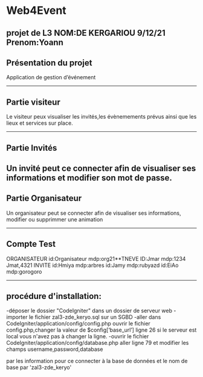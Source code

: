 # Web4Event
 projet de L3
NOM:DE KERGARIOU						 								9/12/21
Prenom:Yoann
-----------------------------------------------------------------------------
Présentation du projet
-----------------------------------------------------------------------------
Application de gestion d’événement 

-----------------------------------------------------------------------------
Partie visiteur
-----------------------------------------------------------------------------
Le visiteur peux visualiser les invités,les évènemements prévus ainsi que les lieux et services sur place.

-----------------------------------------------------------------------------
Partie Invités
-----------------------------------------------------------------------------
Un invité peut ce connecter afin de visualiser ses informations et modifier son mot de passe.
-----------------------------------------------------------------------------
Partie Organisateur
-----------------------------------------------------------------------------
Un organisateur peut se connecter afin de visualiser ses informations, modifier ou supprimmer une animation 


-----------------------------------------------------------------------------
Compte Test
-----------------------------------------------------------------------------
ORGANISATEUR 
id:Organisateur 	mdp:org21**TNEVE 
ID:Jmar mdp:1234 
Jmat,4321
INVITE
id:Hmiya mdp:arbres 
id:Jamy mdp:rubyazd 
id:EiAo mdp:gorogoro

-----------------------------------------------------------------------------
procédure d'installation:
-----------------------------------------------------------------------------

-déposer le dossier "CodeIgniter" dans un dossier de serveur web
-importer le fichier zal3-zde_keryo.sql sur un SGBD
-aller dans CodeIgniter/application/config/config.php ouvrir le fichier config.php,changer la valeur de $config[‘base_url’] ligne 26
si le serveur est local vous n'avez pas à changer la ligne.
-ouvrir le fichier CodeIgniter/application/config/database.php 
 aller ligne 79 et modifier les champs username,password,database

 par les information pour ce connecter à la base de données 
 et le nom de base par 'zal3-zde_keryo' 